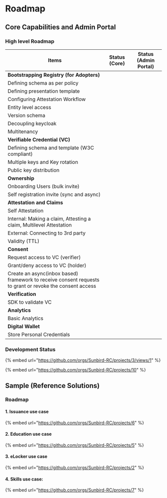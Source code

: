 # Roadmap

## Core Capabilities and Admin Portal

### High level Roadmap

<table><thead><tr><th>Items</th><th data-type="select">Status (Core)</th><th data-type="select">Status (Admin Portal)</th></tr></thead><tbody><tr><td><strong>Bootstrapping Registry (for Adopters)</strong></td><td></td><td></td></tr><tr><td>Defining schema as per policy</td><td></td><td></td></tr><tr><td>Defining presentation template </td><td></td><td></td></tr><tr><td>Configuring Attestation Workflow</td><td></td><td></td></tr><tr><td>Entity level access</td><td></td><td></td></tr><tr><td>Version schema</td><td></td><td></td></tr><tr><td>Decoupling keycloak</td><td></td><td></td></tr><tr><td>Multitenancy</td><td></td><td></td></tr><tr><td><strong>Verifiable Credential (VC)</strong></td><td></td><td></td></tr><tr><td>Defining schema and template (W3C compliant) </td><td></td><td></td></tr><tr><td>Multiple keys and Key rotation</td><td></td><td></td></tr><tr><td>Public key distribution</td><td></td><td></td></tr><tr><td><strong>Ownership</strong></td><td></td><td></td></tr><tr><td>Onboarding Users (bulk invite)</td><td></td><td></td></tr><tr><td>Self registration invite (sync and async)</td><td></td><td></td></tr><tr><td><strong>Attestation and Claims</strong></td><td></td><td></td></tr><tr><td>Self Attestation</td><td></td><td></td></tr><tr><td>Internal: Making a claim, Attesting a claim, Multilevel Attestation </td><td></td><td></td></tr><tr><td>External: Connecting to 3rd party </td><td></td><td></td></tr><tr><td>Validity (TTL)</td><td></td><td></td></tr><tr><td><strong>Consent</strong></td><td></td><td></td></tr><tr><td>Request access to VC (verifier)</td><td></td><td></td></tr><tr><td>Grant/deny access to VC (holder)</td><td></td><td></td></tr><tr><td>Create an async(inbox based) framework to receive consent requests to grant or revoke the consent access</td><td></td><td></td></tr><tr><td><strong>Verification</strong></td><td></td><td></td></tr><tr><td>SDK to validate VC</td><td></td><td></td></tr><tr><td><strong>Analytics</strong></td><td></td><td></td></tr><tr><td>Basic Analytics</td><td></td><td></td></tr><tr><td><strong>Digital Wallet</strong></td><td></td><td></td></tr><tr><td>Store Personal Credentials</td><td></td><td></td></tr></tbody></table>

### Development Status

{% embed url="https://github.com/orgs/Sunbird-RC/projects/3/views/1" %}

{% embed url="https://github.com/orgs/Sunbird-RC/projects/10" %}

## Sample (Reference Solutions)

### Roadmap

#### 1. Issuance use case

{% embed url="https://github.com/orgs/Sunbird-RC/projects/6" %}

#### 2. Education use case

{% embed url="https://github.com/orgs/Sunbird-RC/projects/5" %}

#### 3. eLocker use case

{% embed url="https://github.com/orgs/Sunbird-RC/projects/2" %}

#### 4. Skills use case:

{% embed url="https://github.com/orgs/Sunbird-RC/projects/7" %}
